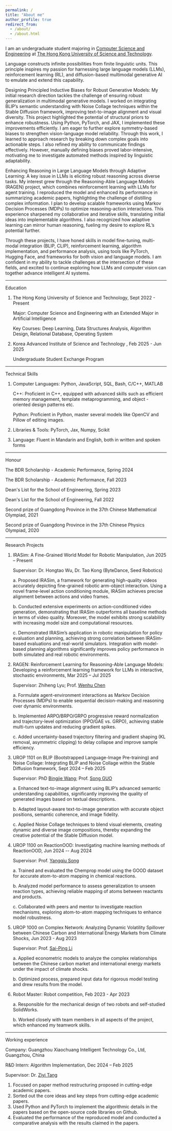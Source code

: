 ```yaml
---
permalink: /
title: "About me"
author_profile: true
redirect_from: 
  - /about/
  - /about.html
---
```


I am an undergraduate student majoring in [Computer Science and Engineering](https://cse.hkust.edu.hk/) at [The Hong Kong University of Science and Technology](https://www.hkust.edu.hk/).

Language constructs infinite possibilities from finite linguistic units. This principle inspires my passion for harnessing large language models (LLMs), reinforcement learning (RL), and diffusion-based multimodal generative AI to emulate and extend this capability.

Designing Principled Inductive Biases for Robust Generative Models: My initial research direction tackles the challenge of ensuring robust generalization in multimodal generative models. I worked on integrating BLIP’s semantic understanding with Noise Collage techniques within the Stable Diffusion framework, improving text-to-image alignment and visual diversity. This project highlighted the potential of structural priors to enhance robustness. Using Python, PyTorch, and JAX, I implemented these improvements efficiently. I am eager to further explore symmetry-based biases to strengthen vision-language model reliability. 
Through this work, I learned to approach research by breaking down complex goals into actionable steps. I also refined my ability to communicate findings effectively. However, manually defining biases proved labor-intensive, motivating me to investigate automated methods inspired by linguistic adaptability.

Enhancing Reasoning in Large Language Models through Adaptive Learning: A key issue in LLMs is eliciting robust reasoning across diverse tasks. My interest grew through the Reasoning-Able Language Models (RAGEN) project, which combines reinforcement learning with LLMs for agent training. I reproduced the model and enhanced its performance in summarizing academic papers, highlighting the challenge of distilling complex information. I plan to develop scalable frameworks using Markov Decision Processes (MDPs) to optimize reasoning-action interactions.
This experience sharpened my collaborative and iterative skills, translating initial ideas into implementable algorithms. I also recognized how adaptive learning can mirror human reasoning, fueling my desire to explore RL’s potential further.

Through these projects, I have honed skills in model fine-tuning, multi-modal integration (BLIP, CLIP), reinforcement learning, algorithm implementation, and performance analysis, using tools like PyTorch, Hugging Face, and frameworks for both vision and language models. I am confident in my ability to tackle challenges at the intersection of these fields, and excited to continue exploring how LLMs and computer vision can together advance intelligent AI systems.

------
Education

1. The Hong Kong University of Science and Technology,   Sept 2022 - Present

   Major: Computer Science and Engineering with an Extended Major in Artificial Intelligence

   Key Courses: Deep Learning, Data Structures Analysis, Algorithm Design, Relational Database, Operating System

2. Korea Advanced Institute of Science and Technology ,   Feb 2025 - Jun 2025

   Undergraduate Student Exchange Program

------
Technical Skills

1. Computer Languages: Python, JavaScript, SQL, Bash, C/C++, MATLAB

   C++: Proficient in C++, equipped with advanced skills such as efficient memory management, template metaprogramming, and object - oriented design patterns etc.

   Python: Proficient in Python, master several models like OpenCV and Pillow of editing images.
   
3. Libraries & Tools: PyTorch, Jax, Numpy, Scikit
4. Language: Fluent in Mandarin and English, both in written and spoken forms

------
Honour

The BDR Scholarship - Academic Performance, Spring 2024

The BDR Scholarship - Academic Performance, Fall 2023

Dean's List for the School of Engineering, Spring 2023

Dean's List for the School of Engineering, Fall 2022

Second prize of Guangdong Province in the 37th Chinese Mathematical Olympiad, 2021

Second prize of Guangdong Province in the 37th Chinese Physics Olympiad, 2020

------
Research Projects

1. IRASim: A Fine-Grained World Model for Robotic Manipulation, Jun 2025 – Present

   Supervisor: Dr. Hongtao Wu, Dr. Tao Kong (ByteDance, Seed Robotics) 

   a. Proposed IRASim, a framework for generating high-quality videos accurately depicting fine-grained robotic arm-object interaction. Using a novel frame-level action conditioning module, IRASim achieves precise alignment between actions and video frames.

   b. Conducted extensive experiments on action-conditioned video generation, demonstrating that IRASim outperforms all baseline methods in terms of video quality. Moreover, the model exhibits strong scalability with increasing model size and computational resources.

   c. Demonstrated IRASim’s application in robotic manipulation for policy evaluation and planning, achieving strong correlation between IRASim-based evaluations and real-world simulators. Integration with model-based planning algorithms significantly improves policy performance in both simulated and real robotic environments.

2. RAGEN: Reinforcement Learning for Reasoning-Able Language Models: Developing a reinforcement learning framework for LLMs in interactive, stochastic environments, Mar 2025 – Jul 2025

   Supervisor: Zhiheng Lyu; Prof. [Wenhu Chen](https://wenhuchen.github.io/)

   a. Formulate agent-environment interactions as Markov Decision Processes (MDPs) to enable sequential decision-making and reasoning over dynamic environments.

   b. Implemented ARPO/BRPO/GRPO progressive reward normalization and trajectory-level optimization (PPO/GAE vs. GRPO), achieving stable multi-turn updates and reducing gradient spikes.

   c. Added uncertainty-based trajectory filtering and gradient shaping (KL removal, asymmetric clipping) to delay collapse and improve sample efficiency.
      
3. UROP 1101 on BLIP (Bootstrapped Language-Image Pre-training) and Noise Collage: Integrating BLIP and Noise Collage within the Stable Diffusion framework, Sept 2024 – Feb 2025
   
   Supervisor: PhD [Bingjie Wang](https://hkpeilab.github.io/people/bingjie-wang/); Prof. [Song GUO](https://seng.hkust.edu.hk/about/people/faculty/song-guo)

   a. Enhanced text-to-image alignment using BLIP’s advanced semantic understanding capabilities, significantly improving the quality of generated images based on textual descriptions.

   b. Adapted layout-aware text-to-image generation with accurate object positions, semantic coherence, and image fidelity.

   c. Applied Noise Collage techniques to blend visual elements, creating dynamic and diverse image compositions, thereby expanding the creative potential of the Stable Diffusion model.
      
5. UROP 1100 on ReactionOOD: Investigating machine learning methods of ReactionOOD, Jun 2024 -- Aug 2024
      
   Supervisor: Prof. [Yangqiu Song](https://www.cse.ust.hk/~yqsong/)

   a. Trained and evaluated the Chemprop model using the GOOD dataset for accurate atom-to-atom mapping in chemical reactions.

   b. Analyzed model performance to assess generalization to unseen reaction types, achieving reliable mapping of atoms between reactants and products.

   c. Collaborated with peers and mentor to investigate reaction mechanisms, exploring atom-to-atom mapping techniques to enhance model robustness.
      
7. UROP 1000 on Complex Network: Analyzing Dynamic Volatility Spillover between Chinese Carbon and International Energy Markets from Climate Shocks, Jun 2023 - Aug 2023
      
   Supervisor: Prof. [Sai-Ping Li](https://physics.hkust.edu.hk/people/li-sai-ping-lishibing)

   a. Applied econometric models to analyze the complex relationships between the Chinese carbon market and international energy markets under the impact of climate shocks.

   b. Optimized process, prepared input data for rigorous model testing and drew results from the model.

9. Robot Master: Robot competition, Feb 2023 - Apr 2023

   a. Responsible for the mechanical design of two robots and self-studied SolidWorks.

   b. Worked closely with team members in all aspects of the project, which enhanced my teamwork skills.

------
Working experience

Company: Guangzhou Xiaochuang Intelligent Technology Co., Ltd, Guangzhou, China

R&D Intern: Algorithm Implementation, Dec 2024 – Feb 2025

Supervisor: Dr. [Ziyi Tang](https://openreview.net/profile?id=~Ziyi_Tang1)

1. Focused on paper method restructuring proposed in cutting-edge academic papers.
2. Sorted out the core ideas and key steps from cutting-edge academic papers.
3. Used Python and PyTorch to implement the algorithmic details in the papers based on the open-source code libraries on Github.
4. Evaluated the performance of the reproduced model and conducted a comparative analysis with the results claimed in the papers.

